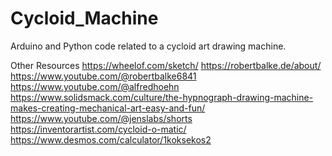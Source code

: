 # Cycloid_Machine
Arduino and Python code related to a cycloid art drawing machine.

Other Resources
  https://wheelof.com/sketch/
  https://robertbalke.de/about/
  https://www.youtube.com/@robertbalke6841
  https://www.youtube.com/@alfredhoehn
  https://www.solidsmack.com/culture/the-hypnograph-drawing-machine-makes-creating-mechanical-art-easy-and-fun/
  https://www.youtube.com/@jenslabs/shorts
  https://inventorartist.com/cycloid-o-matic/
  https://www.desmos.com/calculator/1koksekos2

